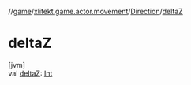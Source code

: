//[game](../../../index.md)/[xlitekt.game.actor.movement](../index.md)/[Direction](index.md)/[deltaZ](delta-z.md)

# deltaZ

[jvm]\
val [deltaZ](delta-z.md): [Int](https://kotlinlang.org/api/latest/jvm/stdlib/kotlin/-int/index.html)
